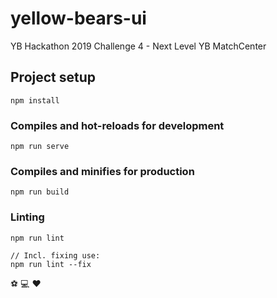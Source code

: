 # yellow-bears-ui
YB Hackathon 2019 Challenge 4 - Next Level YB MatchCenter

## Project setup
```
npm install
```

### Compiles and hot-reloads for development
```
npm run serve
```

### Compiles and minifies for production
```
npm run build
```

### Linting
```
npm run lint
```

```
// Incl. fixing use:
npm run lint --fix
```

:soccer: :computer: :hearts: